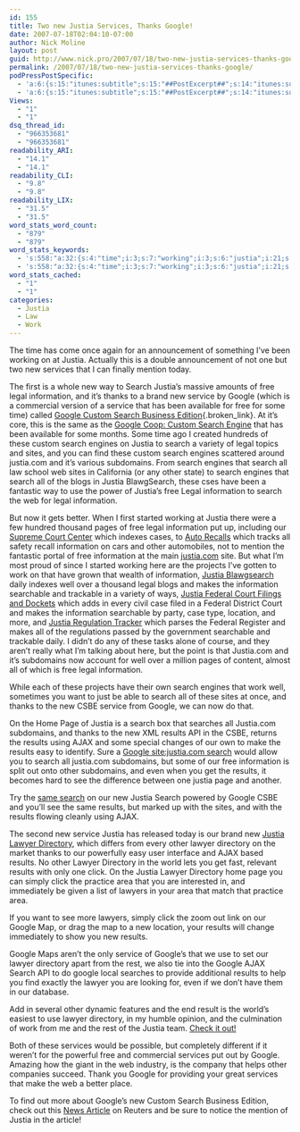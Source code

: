 ```yaml
---
id: 155
title: Two new Justia Services, Thanks Google!
date: 2007-07-18T02:04:10-07:00
author: Nick Moline
layout: post
guid: http://www.nick.pro/2007/07/18/two-new-justia-services-thanks-google/
permalink: /2007/07/18/two-new-justia-services-thanks-google/
podPressPostSpecific:
  - 'a:6:{s:15:"itunes:subtitle";s:15:"##PostExcerpt##";s:14:"itunes:summary";s:15:"##PostExcerpt##";s:15:"itunes:keywords";s:17:"##WordPressCats##";s:13:"itunes:author";s:10:"##Global##";s:15:"itunes:explicit";s:7:"Default";s:12:"itunes:block";s:7:"Default";}'
  - 'a:6:{s:15:"itunes:subtitle";s:15:"##PostExcerpt##";s:14:"itunes:summary";s:15:"##PostExcerpt##";s:15:"itunes:keywords";s:17:"##WordPressCats##";s:13:"itunes:author";s:10:"##Global##";s:15:"itunes:explicit";s:7:"Default";s:12:"itunes:block";s:7:"Default";}'
Views:
  - "1"
  - "1"
dsq_thread_id:
  - "966353681"
  - "966353681"
readability_ARI:
  - "14.1"
  - "14.1"
readability_CLI:
  - "9.8"
  - "9.8"
readability_LIX:
  - "31.5"
  - "31.5"
word_stats_word_count:
  - "879"
  - "879"
word_stats_keywords:
  - 's:558:"a:32:{s:4:"time";i:3;s:7:"working";i:3;s:6:"justia";i:21;s:8:"services";i:4;s:7:"mention";i:3;s:6:"search";i:20;s:4:"free";i:8;s:5:"legal";i:7;s:11:"information";i:11;s:6:"thanks";i:4;s:7:"service";i:5;s:6:"google";i:12;s:6:"custom";i:5;s:4:"same";i:3;s:7:"engines";i:5;s:5:"sites";i:4;s:4:"find";i:3;s:10:"subdomains";i:5;s:5:"court";i:3;s:4:"work";i:3;s:4:"well";i:3;s:5:"makes";i:3;s:10:"searchable";i:3;s:7:"federal";i:3;s:4:"csbe";i:3;s:4:"page";i:3;s:7:"results";i:11;s:4:"ajax";i:4;s:6:"lawyer";i:7;s:9:"directory";i:6;s:5:"click";i:3;s:4:"area";i:3;}";'
  - 's:558:"a:32:{s:4:"time";i:3;s:7:"working";i:3;s:6:"justia";i:21;s:8:"services";i:4;s:7:"mention";i:3;s:6:"search";i:20;s:4:"free";i:8;s:5:"legal";i:7;s:11:"information";i:11;s:6:"thanks";i:4;s:7:"service";i:5;s:6:"google";i:12;s:6:"custom";i:5;s:4:"same";i:3;s:7:"engines";i:5;s:5:"sites";i:4;s:4:"find";i:3;s:10:"subdomains";i:5;s:5:"court";i:3;s:4:"work";i:3;s:4:"well";i:3;s:5:"makes";i:3;s:10:"searchable";i:3;s:7:"federal";i:3;s:4:"csbe";i:3;s:4:"page";i:3;s:7:"results";i:11;s:4:"ajax";i:4;s:6:"lawyer";i:7;s:9:"directory";i:6;s:5:"click";i:3;s:4:"area";i:3;}";'
word_stats_cached:
  - "1"
  - "1"
categories:
  - Justia
  - Law
  - Work
---
```

The time has come once again for an announcement of something I&#8217;ve been working on at Justia. Actually this is a double announcement of not one but two new services that I can finally mention today.

The first is a whole new way to Search Justia&#8217;s massive amounts of free legal information, and it&#8217;s thanks to a brand new service by Google (which is a commercial version of a service that has been available for free for some time) called [Google Custom Search Business Edition](http://www.google.com/enterprise/csbe/){.broken_link}. At it&#8217;s core, this is the same as the [Google Coop: Custom Search Engine](http://www.google.com/coop/cse/) that has been available for some months. Some time ago I created hundreds of these custom search engines on Justia to search a variety of legal topics and sites, and you can find these custom search engines scattered around justia.com and it&#8217;s various subdomains. From search engines that search all law school web sites in California (or any other state) to search engines that search all of the blogs in Justia BlawgSearch, these cses have been a fantastic way to use the power of Justia&#8217;s free Legal information to search the web for legal information.  
<!--more-->

  
But now it gets better. When I first started working at Justia there were a few hundred thousand pages of free legal information put up, including our [Supreme Court Center](http://supreme.justia.com/) which indexes cases, to [Auto Recalls](http://autorecalls.justia.com/) which tracks all safety recall information on cars and other automobiles, not to mention the fantastic portal of free information at the main [justia.com](http://www.justia.com/) site. But what I&#8217;m most proud of since I started working here are the projects I&#8217;ve gotten to work on that have grown that wealth of information, [Justia Blawgsearch](http://blawgsearch.justia.com/) daily indexes well over a thousand legal blogs and makes the information searchable and trackable in a variety of ways, [Justia Federal Court Filings and Dockets](http://dockets.justia.com/) which adds in every civil case filed in a Federal District Court and makes the information searchable by party, case type, location, and more, and [Justia Regulation Tracker](http://regulations.justia.com/) which parses the Federal Register and makes all of the regulations passed by the government searchable and trackable daily. I didn&#8217;t do any of these tasks alone of course, and they aren&#8217;t really what I&#8217;m talking about here, but the point is that Justia.com and it&#8217;s subdomains now account for well over a million pages of content, almost all of which is free legal information.

While each of these projects have their own search engines that work well, sometimes you want to just be able to search all of these sites at once, and thanks to the new CSBE service from Google, we can now do that.

On the Home Page of Justia is a search box that searches all Justia.com subdomains, and thanks to the new XML results API in the CSBE, returns the results using AJAX and some special changes of our own to make the results easy to identify. Sure a [Google site:justia.com search](http://www.google.com/search?q=site%3Ajustia.com+have+a+happy+day) would allow you to search all justia.com subdomains, but some of our free information is split out onto other subdomains, and even when you get the results, it becomes hard to see the difference between one justia page and another.

Try the [same search](http://www.justia.com/search.py?q=site%3Ajustia.com+have+a+happy+day&searchwhere=justia) on our new Justia Search powered by Google CSBE and you&#8217;ll see the same results, but marked up with the sites, and with the results flowing cleanly using AJAX.

The second new service Justia has released today is our brand new [Justia Lawyer Directory](http://lawyers.justia.com/), which differs from every other lawyer directory on the market thanks to our powerfully easy user interface and AJAX based results. No other Lawyer Directory in the world lets you get fast, relevant results with only one click. On the Justia Lawyer Directory home page you can simply click the practice area that you are interested in, and immediately be given a list of lawyers in your area that match that practice area.

If you want to see more lawyers, simply click the zoom out link on our Google Map, or drag the map to a new location, your results will change immediately to show you new results.

Google Maps aren&#8217;t the only service of Google&#8217;s that we use to set our lawyer directory apart from the rest, we also tie into the Google AJAX Search API to do google local searches to provide additional results to help you find exactly the lawyer you are looking for, even if we don&#8217;t have them in our database.

Add in several other dynamic features and the end result is the world&#8217;s easiest to use lawyer directory, in my humble opinion, and the culmination of work from me and the rest of the Justia team. [Check it out!](http://lawyers.justia.com/)

Both of these services would be possible, but completely different if it weren&#8217;t for the powerful free and commercial services put out by Google. Amazing how the giant in the web industry, is the company that helps other companies succeed. Thank you Google for providing your great services that make the web a better place.

To find out more about Google&#8217;s new Custom Search Business Edition, check out this [News Article](http://www.reuters.com/article/internetNews/idUSN1636535120070717) on Reuters and be sure to notice the mention of Justia in the article!